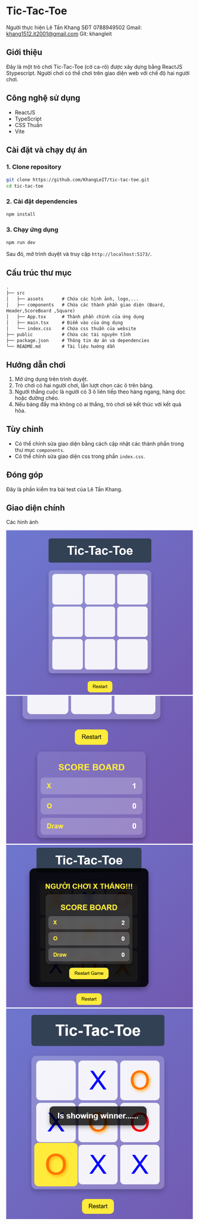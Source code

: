 # Tic-Tac-Toe

Người thực hiện 
Lê Tấn Khang
SĐT 0788949502
Gmail: khang1512.it2001@gmail.com
Git: khangleit

## Giới thiệu
Đây là một trò chơi Tic-Tac-Toe (cờ ca-rô) được xây dựng bằng ReactJS Stypescript. Người chơi có thể chơi trên giao diện web với chế độ hai người chơi.

## Công nghệ sử dụng
- ReactJS
- TypeScript 
- CSS Thuần
- Vite

## Cài đặt và chạy dự án
### 1. Clone repository
```sh
git clone https://github.com/KhangLeIT/tic-tac-toe.git
cd tic-tac-toe
```

### 2. Cài đặt dependencies
```sh
npm install
```

### 3. Chạy ứng dụng
```sh
npm run dev
```
Sau đó, mở trình duyệt và truy cập `http://localhost:5173/`.

## Cấu trúc thư mục
```
.
├── src
│   ├── assets       # Chứa các hình ảnh, logo,...
│   ├── components   # Chứa các thành phần giao diện (Board, Header,ScoreBoard ,Square)
│   ├── App.tsx      # Thành phần chính của ứng dụng
│   ├── main.tsx     # Điểm vào của ứng dụng
│   └── index.css    # Chứa css thuần của website
├── public           # Chứa các tài nguyên tĩnh
├── package.json     # Thông tin dự án và dependencies
└── README.md        # Tài liệu hướng dẫn
```

## Hướng dẫn chơi
1. Mở ứng dụng trên trình duyệt.
2. Trò chơi có hai người chơi, lần lượt chọn các ô trên bảng.
3. Người thắng cuộc là người có 3 ô liên tiếp theo hàng ngang, hàng dọc hoặc đường chéo.
4. Nếu bảng đầy mà không có ai thắng, trò chơi sẽ kết thúc với kết quả hòa.

## Tùy chỉnh
- Có thể chỉnh sửa giao diện bằng cách cập nhật các thành phần trong thư mục `components`.
- Có thể chỉnh sửa giao diện css trong phần `index.css`.

## Đóng góp
Đây là phần kiểm tra bài test của Lê Tấn Khang.

## Giao diện chính
Các hình ảnh

![Giao diện chơi game](image.png)
![Giao diện Scoreboard](image-1.png)
![Giao diện người chơi chiến thắng](image-2.png)
![Giao diện người chơi chiến thắng](image-3.png)

